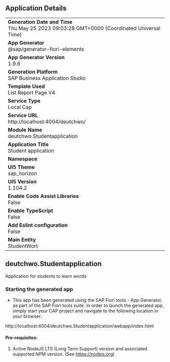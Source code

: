 ## Application Details
|               |
| ------------- |
|**Generation Date and Time**<br>Thu May 25 2023 09:03:28 GMT+0000 (Coordinated Universal Time)|
|**App Generator**<br>@sap/generator-fiori-elements|
|**App Generator Version**<br>1.9.6|
|**Generation Platform**<br>SAP Business Application Studio|
|**Template Used**<br>List Report Page V4|
|**Service Type**<br>Local Cap|
|**Service URL**<br>http://localhost:4004/deutchwo/
|**Module Name**<br>deutchwo.Studentapplication|
|**Application Title**<br>Student application|
|**Namespace**<br>|
|**UI5 Theme**<br>sap_horizon|
|**UI5 Version**<br>1.104.2|
|**Enable Code Assist Libraries**<br>False|
|**Enable TypeScript**<br>False|
|**Add Eslint configuration**<br>False|
|**Main Entity**<br>StudentWort|

## deutchwo.Studentapplication

Application for students to learn words

### Starting the generated app

-   This app has been generated using the SAP Fiori tools - App Generator, as part of the SAP Fiori tools suite.  In order to launch the generated app, simply start your CAP project and navigate to the following location in your browser:

http://localhost:4004/deutchwo.Studentapplication/webapp/index.html

#### Pre-requisites:

1. Active NodeJS LTS (Long Term Support) version and associated supported NPM version.  (See https://nodejs.org)


